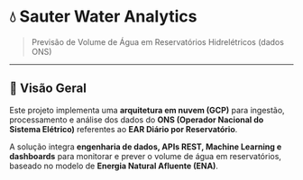 # 💧 Sauter Water Analytics
> Previsão de Volume de Água em Reservatórios Hidrelétricos (dados ONS)

---

## 📌 Visão Geral

Este projeto implementa uma **arquitetura em nuvem (GCP)** para ingestão, processamento e análise dos dados do **ONS (Operador Nacional do Sistema Elétrico)** referentes ao **EAR Diário por Reservatório**.  

A solução integra **engenharia de dados, APIs REST, Machine Learning e dashboards** para monitorar e prever o volume de água em reservatórios, baseado no modelo de **Energia Natural Afluente (ENA)**. 
